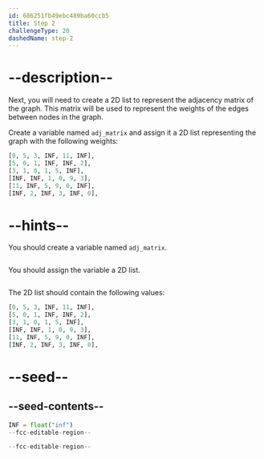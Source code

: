 ```yaml
---
id: 686251fb49ebc489ba60ccb5
title: Step 2
challengeType: 20
dashedName: step-2
---
```


# --description--

Next, you will need to create a 2D list to represent the adjacency matrix of the graph. This matrix will be used to represent the weights of the edges between nodes in the graph.

Create a variable named `adj_matrix` and assign it a 2D list representing the graph with the following weights:

```py
[0, 5, 3, INF, 11, INF],
[5, 0, 1, INF, INF, 2],
[3, 1, 0, 1, 5, INF],
[INF, INF, 1, 0, 9, 3],
[11, INF, 5, 9, 0, INF],
[INF, 2, INF, 3, INF, 0],
```

# --hints--

You should create a variable named `adj_matrix`.

```js

```

You should assign the variable a 2D list.

```js

```

The 2D list should contain the following values:

```py
[0, 5, 3, INF, 11, INF],
[5, 0, 1, INF, INF, 2],
[3, 1, 0, 1, 5, INF],
[INF, INF, 1, 0, 9, 3],
[11, INF, 5, 9, 0, INF],
[INF, 2, INF, 3, INF, 0],
```

# --seed--

## --seed-contents--

```py
INF = float("inf")
--fcc-editable-region--

--fcc-editable-region--
```

